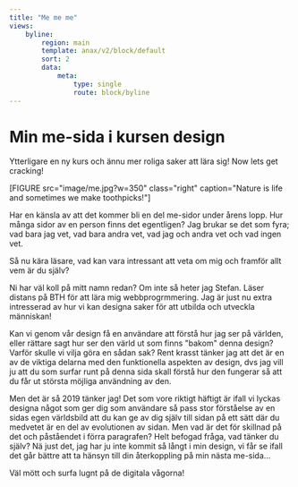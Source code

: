```yaml
---
title: "Me me me"
views:
    byline:
        region: main
        template: anax/v2/block/default
        sort: 2
        data:
            meta:
                type: single
                route: block/byline
---
```

Min me-sida i kursen design
=========================

Ytterligare en ny kurs och ännu mer roliga saker att lära sig! Now lets get cracking!

[FIGURE src="image/me.jpg?w=350" class="right" caption="Nature is life and sometimes we make toothpicks!"]

Har en känsla av att det kommer bli en del me-sidor under årens lopp. Hur många sidor av en person finns det egentligen? Jag brukar se det som fyra; vad bara jag vet, vad bara andra vet, vad jag och andra vet och vad ingen vet.

Så nu kära läsare, vad kan vara intressant att veta om mig och framför allt vem är du själv?

Ni har väl koll på mitt namn redan? Om inte så heter jag Stefan. Läser distans på BTH för att lära mig webbprogrmmering. Jag är just nu extra intresserad av hur vi kan designa saker för att utbilda och utveckla människan!

Kan vi genom vår design få en användare att förstå hur jag ser på världen, eller rättare sagt hur ser den värld ut som finns "bakom" denna design? Varför skulle vi vilja göra en sådan sak? Rent krasst tänker jag att det är en av de viktiga delarna med den funktionella aspekten av design, dvs jag vill ju att du som surfar runt på denna sida skall förstå hur den fungerar så att du får ut största möjliga användning av den.

Men det är så 2019 tänker jag! Det som vore riktigt häftigt är ifall vi lyckas designa något som ger dig som användare så pass stor förståelse av en sidas egen världsbild att du kan ge av dig själv till sidan på ett sätt där du medvetet är en del av evolutionen av sidan. Men vad är det för skillnad på det och påståendet i förra paragrafen? Helt befogad fråga, vad tänker du själv? Nä just det, jag har ju inte kommit så långt i min design, vi får se ifall det går bättre att ta hänsyn till din återkoppling på min nästa me-sida...

Väl mött och surfa lugnt på de digitala vågorna!
